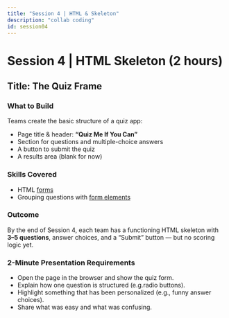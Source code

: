 ```yaml
---
title: "Session 4 | HTML & Skeleton"
description: "collab coding"
id: session04
---
```


# Session 4 | HTML Skeleton (2 hours)

## Title: The Quiz Frame

### What to Build
Teams create the basic structure of a quiz app:

- Page title & header: **“Quiz Me If You Can”**
- Section for questions and multiple-choice answers
- A button to submit the quiz
- A results area (blank for now)

### Skills Covered
- HTML [forms](https://www.w3schools.com/html/html_forms.asp)
- Grouping questions with [form elements](https://www.w3schools.com/html/html_form_elements.asp)

### Outcome
By the end of Session 4, each team has a functioning HTML skeleton with **3–5 questions**, answer choices, and a “Submit” button — but no scoring logic yet.

### 2-Minute Presentation Requirements
- Open the page in the browser and show the quiz form.
- Explain how one question is structured (e.g.radio buttons).
- Highlight something that has been personalized (e.g., funny answer choices).
- Share what was easy and what was confusing.
